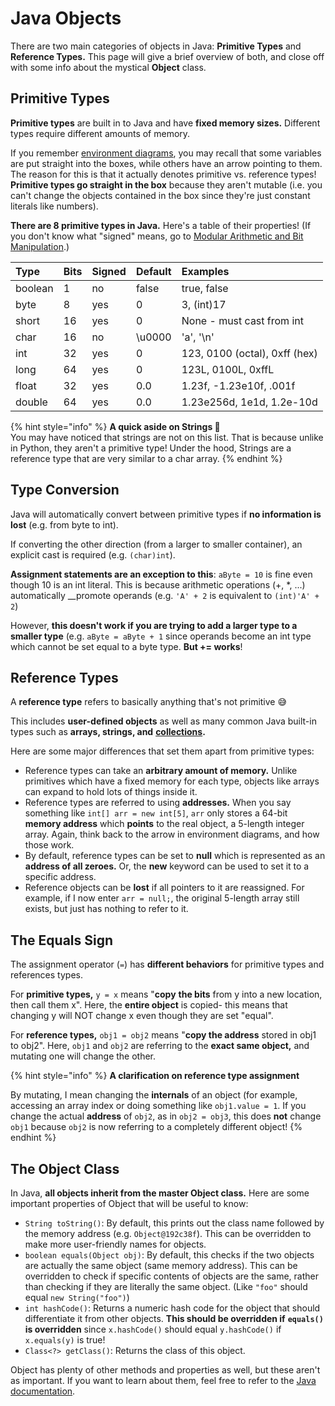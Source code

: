 # Java Objects

There are two main categories of objects in Java: **Primitive Types** and **Reference Types.** This page will give a brief overview of both, and close off with some info about the mystical **Object** class.

## Primitive Types

**Primitive types** are built in to Java and have **fixed memory sizes.** Different types require different amounts of memory.

If you remember [environment diagrams](http://albertwu.org/cs61a/notes/environments), you may recall that some variables are put straight into the boxes, while others have an arrow pointing to them. The reason for this is that it actually denotes primitive vs. reference types! **Primitive types go straight in the box** because they aren't mutable \(i.e. you can't change the objects contained in the box since they're just constant literals like numbers\).

**There are 8 primitive types in Java.** Here's a table of their properties! \(If you don't know what "signed" means, go to [Modular Arithmetic and Bit Manipulation](../misc-topics/modular-arithmetic.md).\)

| Type | Bits | Signed | Default | Examples |
| :--- | :--- | :--- | :--- | :--- |
| boolean | 1 | no | false | true, false |
| byte | 8 | yes | 0 | 3, \(int\)17 |
| short | 16 | yes | 0 | None - must cast from int |
| char | 16 | no | \u0000 | 'a', '\n' |
| int | 32 | yes | 0 | 123, 0100 \(octal\), 0xff \(hex\) |
| long | 64 | yes | 0 | 123L, 0100L, 0xffL |
| float | 32 | yes | 0.0 | 1.23f, -1.23e10f, .001f |
| double | 64 | yes | 0.0 | 1.23e256d, 1e1d, 1.2e-10d |

{% hint style="info" %}
**A quick aside on Strings 🧵**  
You may have noticed that strings are not on this list. That is because unlike in Python, they aren't a primitive type! Under the hood, Strings are a reference type that are very similar to a char array.
{% endhint %}

## Type Conversion

Java will automatically convert between primitive types if **no information is lost** \(e.g. from byte to int\).

If converting the other direction \(from a larger to smaller container\), an explicit cast is required \(e.g. `(char)int`\).

**Assignment statements are an exception to this**: `aByte = 10` is fine even though 10 is an int literal. This is because arithmetic operations \(+, \*, ...\) automatically \_\_promote operands \(e.g. `'A' + 2` is equivalent to `(int)'A' + 2`\)

However, **this doesn't work if you are trying to add a larger type to a smaller type** \(e.g. `aByte = aByte + 1` since operands become an int type which cannot be set equal to a byte type. **But += works**!

## Reference Types

A **reference type** refers to basically anything that's not primitive 😅

This includes **user-defined objects** as well as many common Java built-in types such as **arrays, strings, and** [**collections**](../abstract-data-types/collections/)**.**

Here are some major differences that set them apart from primitive types:

* Reference types can take an **arbitrary amount of memory.** Unlike primitives which have a fixed memory for each type, objects like arrays can expand to hold lots of things inside it.
* Reference types are referred to using **addresses.** When you say something like `int[] arr = new int[5]`, `arr` only stores a 64-bit **memory address** which **points** to the real object, a 5-length integer array. Again, think back to the arrow in environment diagrams, and how those work.
* By default, reference types can be set to **null** which is represented as an **address of all zeroes.** Or, the **new** keyword can be used to set it to a specific address.
* Reference objects can be **lost** if all pointers to it are reassigned. For example, if I now enter `arr = null;`, the original 5-length array still exists, but just has nothing to refer to it.

## The Equals Sign

The assignment operator \(`=`\) has **different behaviors** for primitive types and references types.

For **primitive types,** `y = x` means "**copy** **the bits** from y into a new location, then call them x". Here, the **entire object** is copied- this means that changing y will NOT change x even though they are set "equal".

For **reference types,** `obj1 = obj2` means "**copy the address** stored in obj1 to obj2". Here, `obj1` and `obj2` are referring to the **exact same object,** and mutating one will change the other.

{% hint style="info" %}
**A clarification on reference type assignment**

By mutating, I mean changing the **internals** of an object \(for example, accessing an array index or doing something like `obj1.value = 1`. If you change the actual **address** of `obj2`, as in `obj2 = obj3`, this does **not** change `obj1` because `obj2` is now referring to a completely different object!
{% endhint %}

## The Object Class

In Java, **all objects inherit from the master Object class.** Here are some important properties of Object that will be useful to know:

* `String toString()`: By default, this prints out the class name followed by the memory address \(e.g. `Object@192c38f`\). This can be overridden to make more user-friendly names for objects.
* `boolean equals(Object obj)`: By default, this checks if the two objects are actually the same object \(same memory address\). This can be overridden to check if specific contents of objects are the same, rather than checking if they are literally the same object. \(Like `"foo"` should equal `new String("foo")`\)
* `int hashCode()`: Returns a numeric hash code for the object that should differentiate it from other objects. **This should be overridden if** **`equals()` is overridden** since `x.hashCode()` should equal `y.hashCode()` if `x.equals(y)` is true!
* `Class<?> getClass()`: Returns the class of this object.

Object has plenty of other methods and properties as well, but these aren't as important. If you want to learn about them, feel free to refer to the [Java documentation](https://docs.oracle.com/javase/8/docs/api/java/lang/Object.html).

